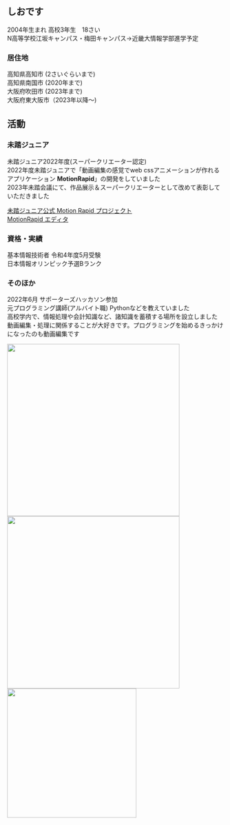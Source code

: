 ## しおです
2004年生まれ
高校3年生　18さい<br>
N高等学校江坂キャンパス・梅田キャンパス→近畿大情報学部進学予定

### 居住地
高知県高知市 (2さいぐらいまで)<br>
高知県南国市 (2020年まで)<br>
大阪府吹田市 (2023年まで)<br>
大阪府東大阪市（2023年以降～)<br/>

## 活動
### 未踏ジュニア
未踏ジュニア2022年度(スーパークリエーター認定)<br>
2022年度未踏ジュニアで「動画編集の感覚でweb cssアニメーションが作れるアプリケーション **MotionRapid**」の開発をしていました<br>
2023年未踏会議にて、作品展示＆スーパークリエーターとして改めて表彰していただきました<br>

[未踏ジュニア公式 Motion Rapid プロジェクト](https://jr.mitou.org/projects/2022/motion_rapid)<br>
[MotionRapid エディタ](https://motion-rapid-service.github.io/MotionRapid/)<br>

### 資格・実績
基本情報技術者 令和4年度5月受験<br>
日本情報オリンピック予選Bランク<br>

### そのほか
2022年6月 サポーターズハッカソン参加<br>
元プログラミング講師(アルバイト職) Pythonなどを教えていました<br>
高校学内で、情報処理や会計知識など、諸知識を蓄積する場所を設立しました<br>
動画編集・処理に関係することが大好きです。プログラミングを始めるきっかけになったのも動画編集です<br>

<img src="https://pbs.twimg.com/media/FgoERksVsAAIUPV?format=jpg" height="400"> <img src="https://pbs.twimg.com/media/FXIkskHUsAA_0Ms?format=jpg" height="400"> <img src="https://pbs.twimg.com/media/FOwd_G6aMAMZm7j?format=jpg" height="300">
